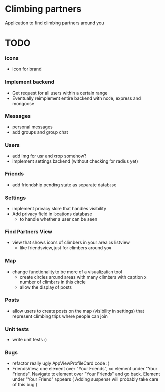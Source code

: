 # Climbing partners
Application to find climbing partners around you

# TODO

### icons
- icon for brand

### Implement backend
- Get request for all users within a certain range
- Eventually reimplement entire backend with node, express and mongoose

### Messages
- personal messages
- add groups and group chat

### Users
- add img for usr and crop somehow?
- implement settings backend (without checking for radius yet)

### Friends
- add friendship pending state as separate database

### Settings
- implement privacy store that handles visibility
- Add privacy field in locations database
    - to handle whether a user can be seen

### Find Partners View
- view that shows icons of climbers in your area as listview
    - like friendsview, just for climbers around you

### Map
- change functionality to be more of a visualization tool
    - create circles around areas with many climbers with caption x number of climbers in this circle
    - allow the display of posts

### Posts
- allow users to create posts on the map (visibility in settings) that represent climbing trips where people can join

### Unit tests
- write unit tests :)

### Bugs
- refactor really ugly AppViewProfileCard code :(
- FriendsView, one element over "Your Friends", no element under "Your Friends". Navigate to element over "Your Friends" and go back. Element under "Your Friend" appears ( Adding suspense will probably take care of this bug )

